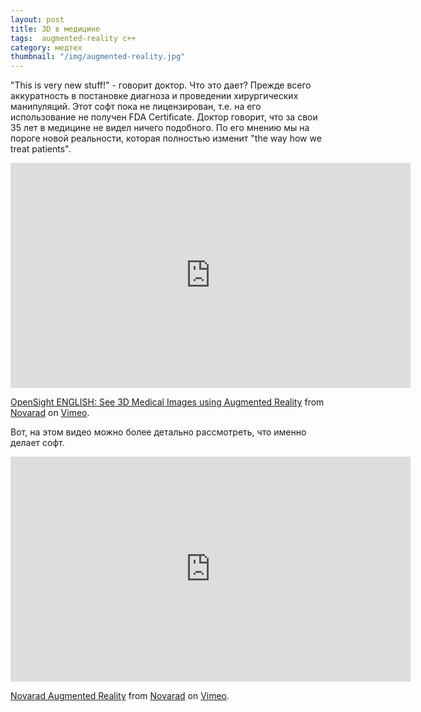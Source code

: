 ```yaml
---
layout: post
title: 3D в медицине
tags:  augmented-reality c++
category: медтех
thumbnail: "/img/augmented-reality.jpg"
---
```



"This is very new stuff!" - говорит доктор. Что это дает? Прежде всего аккуратность в постановке диагноза и проведении хирургических манипуляций. Этот софт пока не лицензирован, т.е. на его использование не получен FDA Certificate. Доктор говорит, что за свои 35 лет в медицине не видел ничего подобного. По его мнению мы на пороге новой реальности, которая полностью изменит "the way how we treat patients".

<iframe class="center-media page-media" src="https://player.vimeo.com/video/223168345" width="640" height="360" frameborder="0" webkitallowfullscreen mozallowfullscreen allowfullscreen></iframe>
<p><a href="https://vimeo.com/223168345">OpenSight ENGLISH: See 3D Medical Images using Augmented Reality</a> from <a href="https://vimeo.com/user66447337">Novarad</a> on <a href="https://vimeo.com">Vimeo</a>.</p>


Вот, на этом видео можно более детально рассмотреть, что именно делает софт.

<iframe class="center-media page-media" src="https://player.vimeo.com/video/216918716" width="640" height="360" frameborder="0" webkitallowfullscreen mozallowfullscreen allowfullscreen></iframe>
<p><a href="https://vimeo.com/216918716">Novarad Augmented Reality</a> from <a href="https://vimeo.com/user66447337">Novarad</a> on <a href="https://vimeo.com">Vimeo</a>.</p>
